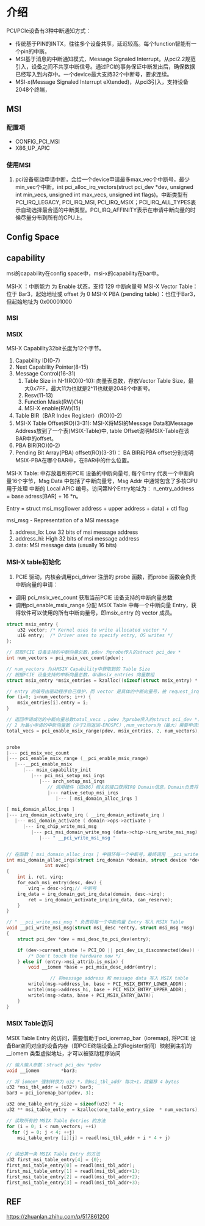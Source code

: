 # 介绍

PCI/PCIe设备有3种中断通知方式：
- 传统基于PIN的INTX，往往多个设备共享，延迟较高。每个function智能有一个pin的中断。
- MSI基于消息的中断通知模式，Message Signaled Interrupt。从pci2.2规范引入，设备之间不共享中断信号。通过PCI的事务保证中断发出后，确保数据已经写入到内存中。一个device最大支持32个中断号，要求连续。
- MSI-x(Message Signaled Interrupt eXtended)，从pci3引入，支持设备2048个终端，

## MSI


### 配置项
- CONFIG_PCI_MSI
- X86_UP_APIC 

### 使用MSI

1. pci设备驱动申请中断，会给一个device申请最多max_vec个中断号，最少min_vec个中断。int pci_alloc_irq_vectors(struct pci_dev *dev, unsigned int min_vecs, unsigned int max_vecs, unsigned int flags)。中断类型有PCI_IRQ_LEGACY, PCI_IRQ_MSI, PCI_IRQ_MSIX；PCI_IRQ_ALL_TYPES表示自动选择最合适的中断类型。PCI_IRQ_AFFINITY表示在申请中断向量的时候尽量分布到所有的CPU上。


## Config Space

## capability

msi的capability在config space中，msi-x的capability在bar中。


MSI-X ：中断能力 为 Enable 状态，支持 129 中断向量号
MSI-X Vector Table：位于 Bar3，起始地址或 offset 为 0
MSI-X PBA (pending table）：也位于Bar3，但起始地址为 0x00001000

### MSI

### MSIX


MSI-X Capability32bit长度为12个字节。
1. Capability ID(0-7)
2. Next Capability Pointer(8-15)
3. Message Control(16-31)
   1. Table Size in N-1(RO)(0-10): 向量表总数，存放Vector Table Size，最大0x7FF，最大11为也就是2^11也就是2048个中断号。
   2. Resv(11-13)
   3. Function Mask(RW)(14)
   4. MSI-X enable(RW)(15)
4. Table BIR（BAR Index Register）(RO)(0-2)
5. MSI-X Table Offset(RO)(3-31): MSI-X将MSI的Message Data和Message Address放到了一个表(MSIX-Table)中, table Offset说明MSIX-Table在该BAR中的offset。
6. PBA BIR(RO)(0-2)
7. Pending Bit Array(PBA) offset(RO)(3-31)： BA BIR和PBA offset分别说明MSIX-PBA在哪个BAR中，在BAR中的什么位置。

MSI-X Table: 中存放着所有PCIE 设备的中断向量号, 每个Entry 代表一个中断向量16个字节，Msg Data 中包括了中断向量号，Msg Addr 中通常包含了多核CPU用于处理 中断的 Local APIC 编号。访问第N个Entry地址为： n_entry_address = base adress[BAR] + 16 *n。

Entry = struct msi_msg(lower address + upper address + data) + ctl flag

msi_msg - Representation of a MSI message
1. address_lo:		Low 32 bits of msi message address
2. address_hi:		High 32 bits of msi message address
3. data:		MSI message data (usually 16 bits)

### MSI-X table初始化

1. PCIE 驱动，内核会调用pci_driver 注册的 probe 函数，而probe 函数会负责中断向量的申请：
- 调用 pci_msix_vec_count 获取当前PCIE 设备支持的中断向量总数
- 调用pci_enable_msix_range 分配 MSIX Table 中每一个中断向量 Entry，获得软件可以使用的所有中断向量号，即msix_entry 的 vector 成员。

```C
struct msix_entry {
	u32	vector;	/* Kernel uses to write allocated vector */
	u16	entry;	/* Driver uses to specify entry, OS writes */
};

// 获取PCIE 设备支持的中断向量总数，pdev 为probe传入的struct pci_dev *
int num_vectors = pci_msix_vec_count(pdev);

// num_vectors 为从MSIX Capability中获取到的 Table Size
// 根据PCIE 设备支持的中断向量总数，申请msix_entries 向量数组
struct msix_entry *msix_entries = kzalloc((sizeof(struct msix_entry) * num_vectors), GFP_KERNEL);

// entry 的编号由驱动程序自己维护，而 vector 是具体的中断向量号，被 request_irq 使用
for (i=0; i<num_vectors; i++) {
    msix_entries[i].entry = i;
}

// 返回申请成功的中断向量总数total_vecs ，pdev 为probe传入的struct pci_dev *，
// 2 为最小申请的中断向量数（少于2则返回-ENOSPC）,num_vectors为（最大）需要申请的向量总数
total_vecs = pci_enable_msix_range(pdev, msix_entries, 2, num_vectors);


probe
|--- pci_msix_vec_count 
|--- pci_enable_msix_range (__pci_enable_msix_range)
   |---__pci_enable_msix
      |--- msix_capability_init
         |--- pci_msi_setup_msi_irqs
            |--- arch_setup_msi_irqs
               // 调用硬件（如X86）相关的接口获得IRQ Domain信息，Domain负责将硬件中断ID映射到软件的IRQ Number（vector）
               |--- native_setup_msi_irqs 
                  |--- [ msi_domain_alloc_irqs ]

[ msi_domain_alloc_irqs ]
|--- irq_domain_activate_irq ( __irq_domain_activate_irq )
   |--- msi_domain_activate ( domain->ops->activate )
      |--- irq_chip_write_msi_msg 
         |--- pci_msi_domain_write_msg (data->chip->irq_write_msi_msg)
            |--- " __pci_write_msi_msg "


// 在函数 [ msi_domain_alloc_irqs ] 中循环每一个中断号，最终调用 __pci_write_msi_msg
int msi_domain_alloc_irqs(struct irq_domain *domain, struct device *dev,
			  int nvec)
{
    int i, ret, virq;
    for_each_msi_entry(desc, dev) {
        virq = desc->irq;// 中断号  
	irq_data = irq_domain_get_irq_data(domain, desc->irq);
        ret = irq_domain_activate_irq(irq_data, can_reserve);
    }
}

// " __pci_write_msi_msg " 负责将每一个中断向量 Entry 写入 MSIX Table
void __pci_write_msi_msg(struct msi_desc *entry, struct msi_msg *msg)
{
	struct pci_dev *dev = msi_desc_to_pci_dev(entry);

	if (dev->current_state != PCI_D0 || pci_dev_is_disconnected(dev)) {
		/* Don't touch the hardware now */
	} else if (entry->msi_attrib.is_msix) {
		void __iomem *base = pci_msix_desc_addr(entry);

                // 将message address 和 message data 写入 MSIX table
		writel(msg->address_lo, base + PCI_MSIX_ENTRY_LOWER_ADDR);
		writel(msg->address_hi, base + PCI_MSIX_ENTRY_UPPER_ADDR);
		writel(msg->data, base + PCI_MSIX_ENTRY_DATA);
	}
}
```

### MSIX Table访问

MSIX Table Entry 的访问，需要借助于pci_ioremap_bar（ioremap), 将PCIE 设备Bar空间对应的设备内存（即PCIE终端设备上的Register空间）映射到主机的__iomem 类型虚拟地址，才可以被驱动程序访问

```C
// 输入输入参数：struct pci_dev *pdev
void __iomem		*bar3;

// 将 iomem* 强制转换为 u32 *，则msi_tbl_addr 每次+1，就偏移 4 bytes
u32 *msi_tbl_addr = (u32*) bar3;
bar3 = pci_ioremap_bar(pdev, 3);

u32 one_table_entry_size = sizeof(u32) * 4;
u32 ** msi_table_entry  = kzalloc(one_table_entry_size  * num_vectors), GFP_KERNEL);

// 读取所有的 MSIX Table Entries 的方法
for (i = 0; i < num_vectors; ++i)
  for (j = 0; j < 4; ++j)
    msi_table_entry [i][j] = readl(msi_tbl_addr + i * 4 + j)


// 读出第一条 MSIX Table Entry 的方法
u32 first_msi_table_entry[4] = {0};
first_msi_table_entry[0] = readl(msi_tbl_addr);
first_msi_table_entry[1] = readl(msi_tbl_addr+1);
first_msi_table_entry[2] = readl(msi_tbl_addr+2);
first_msi_table_entry[3] = readl(msi_tbl_addr+3);
```




## REF

https://zhuanlan.zhihu.com/p/517861200